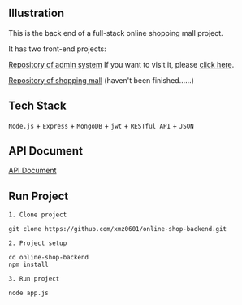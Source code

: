 ## Illustration

This is the back end of a full-stack online shopping mall project.

It has two front-end projects:

[Repository of admin system](https://github.com/xmz0601/vue-admin-system) If you want to visit it, please [click here](http://www.thexmz.co.uk).

[Repository of shopping mall](https://github.com/xmz0601/react-acodo) (haven't been finished......)

## Tech Stack
`Node.js` + `Express` + `MongoDB` + `jwt` + `RESTful API` + `JSON`

## API Document
[API Document](https://github.com/xmz0601/online-shop-backend/blob/main/api_doc.md)

## Run Project
```
1. Clone project

git clone https://github.com/xmz0601/online-shop-backend.git

2. Project setup

cd online-shop-backend
npm install

3. Run project

node app.js
```
